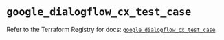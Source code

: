 # `google_dialogflow_cx_test_case`

Refer to the Terraform Registry for docs: [`google_dialogflow_cx_test_case`](https://registry.terraform.io/providers/hashicorp/google-beta/6.7.0/docs/resources/google_dialogflow_cx_test_case).
